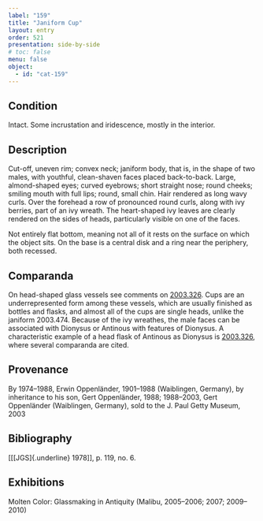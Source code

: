 ```yaml
---
label: "159"
title: "Janiform Cup"
layout: entry
order: 521
presentation: side-by-side
# toc: false
menu: false
object:
  - id: "cat-159"
---
```


## Condition

Intact. Some incrustation and iridescence, mostly in the interior.

## Description

Cut-off, uneven rim; convex neck; janiform body, that is, in the shape of two males, with youthful, clean-shaven faces placed back-to-back. Large, almond-shaped eyes; curved eyebrows; short straight nose; round cheeks; smiling mouth with full lips; round, small chin. Hair rendered as long wavy curls. Over the forehead a row of pronounced round curls, along with ivy berries, part of an ivy wreath. The heart-shaped ivy leaves are clearly rendered on the sides of heads, particularly visible on one of the faces.

Not entirely flat bottom, meaning not all of it rests on the surface on which the object sits. On the base is a central disk and a ring near the periphery, both recessed.

## Comparanda

On head-shaped glass vessels see comments on [2003.326](#num). Cups are an underrepresented form among these vessels, which are usually finished as bottles and flasks, and almost all of the cups are single heads, unlike the janiform 2003.474. Because of the ivy wreathes, the male faces can be associated with Dionysus or Antinous with features of Dionysus. A characteristic example of a head flask of Antinous as Dionysus is [2003.326](#num), where several comparanda are cited.

## Provenance

By 1974–1988, Erwin Oppenländer, 1901–1988 (Waiblingen, Germany), by inheritance to his son, Gert Oppenländer, 1988; 1988–2003, Gert Oppenländer (Waiblingen, Germany), sold to the J. Paul Getty Museum, 2003

## Bibliography

[[[JGS]{.underline} 1978]], p. 119, no. 6.

## Exhibitions

Molten Color: Glassmaking in Antiquity (Malibu, 2005–2006; 2007; 2009–2010)